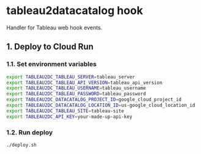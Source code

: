 # tableau2datacatalog hook

Handler for Tableau web hook events.

## 1. Deploy to Cloud Run

### 1.1. Set environment variables

```bash
export TABLEAU2DC_TABLEAU_SERVER=tableau_server
export TABLEAU2DC_TABLEAU_API_VERSION=tableau_api_version
export TABLEAU2DC_TABLEAU_USERNAME=tableau_username
export TABLEAU2DC_TABLEAU_PASSWORD=tableau_password
export TABLEAU2DC_DATACATALOG_PROJECT_ID=google_cloud_project_id
export TABLEAU2DC_DATACATALOG_LOCATION_ID=us-google_cloud_location_id
export TABLEAU2DC_TABLEAU_SITE=tableau-site
export TABLEAU2DC_API_KEY=your-made-up-api-key

```

### 1.2. Run deploy

```bash
./deploy.sh
```
